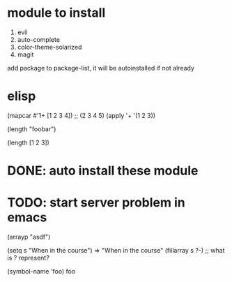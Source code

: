 # module to install

1. evil
2. auto-complete
3. color-theme-solarized
4. magit

add package to package-list, it will be autoinstalled if not already

# elisp

(mapcar #'1+ [1 2 3 4])
;; (2 3 4 5)
(apply '+ '(1 2 3))

(length "foobar")

(length [1 2 3])
# DONE: auto install these module
# TODO: start server problem in emacs

(arrayp "asdf")

(setq s "When in the course")
               ⇒ "When in the course"
(fillarray s ?-)
;; what is ? represent?

(symbol-name 'foo)
foo

